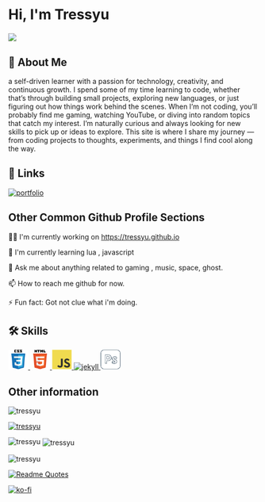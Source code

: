 # Hi, I'm Tressyu 

<img align="center" height="150" src="https://i.imgflip.com/65efzo.gif"  />

## 🚀 About Me
a self-driven learner with a passion for technology, creativity, and continuous growth. I spend some of my time learning to code, whether that’s through building small projects, exploring new languages, or just figuring out how things work behind the scenes. When I’m not coding, you’ll probably find me gaming, watching YouTube, or diving into random topics that catch my interest. I’m naturally curious and always looking for new skills to pick up or ideas to explore. This site is where I share my journey — from coding projects to thoughts, experiments, and things I find cool along the way.


## 🔗 Links
[![portfolio](https://img.shields.io/badge/my_portfolio-000?style=for-the-badge&logo=ko-fi&logoColor=white)](https://tressyu.github.io)


## Other Common Github Profile Sections
👩‍💻 I'm currently working on https://tressyu.github.io

🧠 I'm currently learning lua , javascript

💬 Ask me about anything related to gaming , music, space, ghost.

📫 How to reach me github for now.

⚡️ Fun fact: Got not clue what i'm doing.

## 🛠 Skills
<p align="left"> <a href="https://www.w3schools.com/css/" target="_blank" rel="noreferrer"> <img src="https://raw.githubusercontent.com/devicons/devicon/master/icons/css3/css3-original-wordmark.svg" alt="css3" width="40" height="40"/> </a> <a href="https://www.w3.org/html/" target="_blank" rel="noreferrer"> <img src="https://raw.githubusercontent.com/devicons/devicon/master/icons/html5/html5-original-wordmark.svg" alt="html5" width="40" height="40"/> </a> <a href="https://developer.mozilla.org/en-US/docs/Web/JavaScript" target="_blank" rel="noreferrer"> <img src="https://raw.githubusercontent.com/devicons/devicon/master/icons/javascript/javascript-original.svg" alt="javascript" width="40" height="40"/> </a> <a href="https://jekyllrb.com/" target="_blank" rel="noreferrer"> <img src="https://www.vectorlogo.zone/logos/jekyllrb/jekyllrb-icon.svg" alt="jekyll" width="40" height="40"/> </a> <a href="https://www.photoshop.com/en" target="_blank" rel="noreferrer"> <img src="https://raw.githubusercontent.com/devicons/devicon/master/icons/photoshop/photoshop-line.svg" alt="photoshop" width="40" height="40"/> </a> </p>

## Other information

<p align="left"> <img src="https://komarev.com/ghpvc/?username=tressyu&label=Profile%20views&color=0e75b6&style=flat" alt="tressyu" /> </p>

<p align="left"> <a href="https://github.com/ryo-ma/github-profile-trophy"><img src="https://github-profile-trophy.vercel.app/?username=tressyu" alt="tressyu" /></a> </p>

<p><img align="left" src="https://github-readme-stats.vercel.app/api/top-langs?username=tressyu&show_icons=true&locale=en&layout=compact" alt="tressyu" /></p>

<p>&nbsp;<img align="center" src="https://github-readme-stats.vercel.app/api?username=tressyu&show_icons=true&locale=en" alt="tressyu" /></p>

<p><img align="center" src="https://github-readme-streak-stats.herokuapp.com/?user=tressyu&" alt="tressyu" /></p>

[![Readme Quotes](https://quotes-github-readme.vercel.app/api?type=horizontal&theme=dark)](https://github.com/piyushsuthar/github-readme-quotes)

[![ko-fi](https://ko-fi.com/img/githubbutton_sm.svg)](https://ko-fi.com/C0C5CGHIZ)
